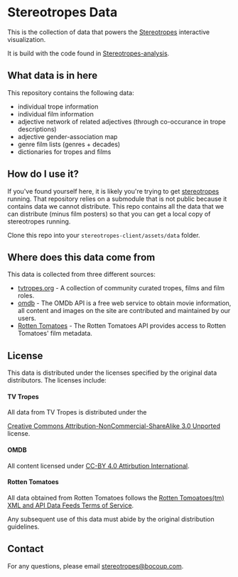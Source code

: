 # Stereotropes Data

This is the collection of data that powers the [Stereotropes](http://stereotropes.bocoup.com)
interactive visualization.

It is build with the code found in [Stereotropes-analysis](http://github.com/bocoup/stereotropes-analysis).

## What data is in here

This repository contains the following data:

- individual trope information
- individual film information
- adjective network of related adjectives (through co-occurance in trope descriptions)
- adjective gender-association map
- genre film lists (genres + decades)
- dictionaries for tropes and films

## How do I use it?

If you've found yourself here, it is likely you're trying to get [stereotropes](http://github.com/bocoup/stereotropes-client) running. That repository relies on a submodule that is not public because it contains data we cannot distribute. This repo contains all the data that we can distribute (minus film posters) so that you can get a local copy of stereotropes running.

Clone this repo into your `stereotropes-client/assets/data` folder.

## Where does this data come from

This data is collected from three different sources:

* [tvtropes.org](http://tvtropes.org) - A collection of community curated tropes, films and film roles.
* [omdb](http://www.omdbapi.com/) - The OMDb API is a free web service to obtain movie information, all content and images on the site are contributed and maintained by our users.
* [Rotten Tomatoes](rottentomatoes.com) - The Rotten Tomatoes API provides access to Rotten Tomatoes' film metadata.

## License

This data is distributed under the licenses specified by the original data
distributors. The licenses include:

#### TV Tropes

All data from TV Tropes is distributed under the

[Creative Commons Attribution-NonCommercial-ShareAlike 3.0 Unported](https://creativecommons.org/licenses/by-nc-sa/3.0/legalcode) license.

#### OMDB

All content licensed under [CC-BY 4.0 Attirbution International](http://creativecommons.org/licenses/by/4.0/).

#### Rotten Tomatoes

All data obtained from Rotten Tomatoes follows the [Rotten Tomoatoes(tm) XML and API Data Feeds Terms of Service](http://developer.rottentomatoes.com/API_Terms_of_Use).

Any subsequent use of this data must abide by the original distribution guidelines.

## Contact

For any questions, please email stereotropes@bocoup.com.
